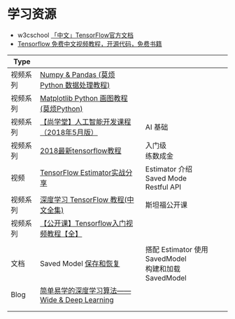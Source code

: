 # 学习资源

- w3cschool [「中文」TensorFlow官方文档](https://www.w3cschool.cn/tensorflow_python/)
- [Tensorflow 免费中文视频教程，开源代码，免费书籍](https://github.com/fendouai/Free-Tensorflow)



| Type     |                                                              |                                                           |      |
| -------- | ------------------------------------------------------------ | --------------------------------------------------------- | ---- |
| 视频系列 | [Numpy & Pandas (莫烦 Python 数据处理教程)](https://www.bilibili.com/video/av16378934) |                                                           |      |
| 视频系列 | [Matplotlib Python 画图教程 (莫烦Python)](https://www.bilibili.com/video/av16378354/) |                                                           |      |
| 视频系列 | [【尚学堂】人工智能开发课程（2018年5月版）](https://www.bilibili.com/video/av28571387/) | AI 基础                                                   |      |
| 视频系列 | [2018最新tensorflow教程](https://www.bilibili.com/video/av35974848/) | 入门级<br />练数成金                                      |      |
| 视频     | [TensorFlow Estimator实战分享](https://www.bilibili.com/video/av37493357/) | Estimator 介绍<br />Saved Mode<br />Restful API           |      |
| 视频系列 | [深度学习 TensorFlow 教程(中文全集)](https://www.bilibili.com/video/av21099556/) | 斯坦福公开课                                              |      |
| 视频系列 | [【公开课】Tensorflow入门视频教程【全】](https://www.bilibili.com/video/av17649347/) |                                                           |      |
|          |                                                              |                                                           |      |
| 文档     | Saved Model [保存和恢复](https://www.tensorflow.org/guide/saved_model) | 搭配 Estimator 使用 SavedModel<br />构建和加载 SavedModel |      |
| Blog     | [简单易学的深度学习算法——Wide & Deep Learning](https://blog.csdn.net/google19890102/article/details/78171283) |                                                           |      |
|          |                                                              |                                                           |      |
|          |                                                              |                                                           |      |



